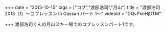 +++
date = "2013-10-15"
tags = ["コブ","渡部浩司","月山"]
title = "渡部浩司2013（1）〜コブレッスン in Gassan パート 1〜"
videoid = "DQvPknHjDTM"

+++
渡部浩司くんの月山スキー場でのコブレッスンパート1です。
